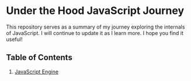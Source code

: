 # Under the Hood JavaScript Journey

This repository serves as a summary of my journey exploring the internals of JavaScript. I will continue to update it as I learn more. I hope you find it useful!

## Table of Contents

1. [JavaScript Engine](js_engine.md)